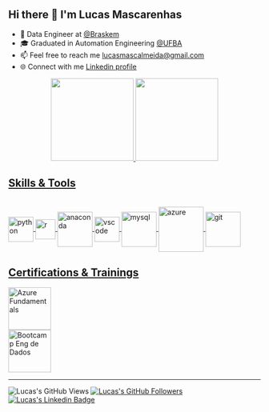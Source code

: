 ## Hi there 👋 I'm Lucas Mascarenhas

- 🎲 Data Engineer at [@Braskem](https://www.braskem.com.br/digital-transformation)
- 🎓 Graduated in Automation Engineering [@UFBA](http://www.cceca.eng.ufba.br/cceca/)
- 📫 Feel free to reach me lucasmascalmeida@gmail.com
- 🌐 Connect with me [Linkedin profile](https://www.linkedin.com/in/lucas-mascarenhas/)

<div align="center">
  <a href="https://github.com/mascalmeida">
  <img height="165em" src="https://github-readme-stats.vercel.app/api?username=mascalmeida&show_icons=true&theme=dark&count_private=true"/>
  <img height="165em" src="https://github-readme-stats.vercel.app/api/top-langs/?username=mascalmeida&layout=compact&langs_count=7&theme=dark"/>
</div>

## Skills & Tools
<div style="display: inline_block"><br>
  <img align="center" alt="python" height="50" width="50" src="https://cdn.jsdelivr.net/gh/devicons/devicon/icons/python/python-original-wordmark.svg">
  <img align="center" alt="r" height="40" width="40" src="https://cdn.jsdelivr.net/gh/devicons/devicon/icons/r/r-original.svg"> 
  <img align="center" alt="anaconda" height="70" width="70" src="https://cdn.jsdelivr.net/gh/devicons/devicon/icons/anaconda/anaconda-original-wordmark.svg"> 
  <img align="center" alt="vscode" height="50" width="50" src="https://cdn.jsdelivr.net/gh/devicons/devicon/icons/vscode/vscode-original-wordmark.svg"> 
  <img align="center" alt="mysql" height="70" width="70" src="https://cdn.jsdelivr.net/gh/devicons/devicon/icons/mysql/mysql-original-wordmark.svg">
  <img align="center" alt="azure" height="90" width="90" src="https://cdn.jsdelivr.net/gh/devicons/devicon/icons/azure/azure-original-wordmark.svg">
  <img align="center" alt="git" height="70" width="70" src="https://cdn.jsdelivr.net/gh/devicons/devicon/icons/git/git-original-wordmark.svg">
</div>

## Certifications & Trainings
<div>
  <a href = "https://www.credly.com/badges/68bd40ae-4cba-460d-8f15-17d4c707873f/public_url" target="_blank"><img alt="Azure Fundamentals" height="85" src="https://user-images.githubusercontent.com/48625700/190165596-6c3d3951-a34f-41d0-818b-073272a63ebc.png" target="_blank"></a>
</div>

<div>
  <a href = "https://github.com/mascalmeida/bootcamp-xpe-data-eng-cloud" target="_blank"><img alt="Bootcamp Eng de Dados" height="85" src="https://user-images.githubusercontent.com/48625700/195998853-66806fb2-d6fa-4e6e-b867-8f46ea81114c.png" target="_blank"></a>
</div>

-----------------
![Lucas's GitHub Views](https://komarev.com/ghpvc/?username=mascalmeida&style=flat-square)
[![Lucas's GitHub Followers](https://img.shields.io/github/followers/mascalmeida?style=flat-square&labelColor=0D0D0D&logo=Github&Color=white)](https://github.com/mascalmeida)
[![Lucas's Linkedin Badge](https://img.shields.io/badge/-LinkedIn-blue?style=flat-square&logo=Linkedin&logoColor=white&link=https://www.linkedin.com/in/lucas-mascarenhas/)](https://www.linkedin.com/in/lucas-mascarenhas/)
